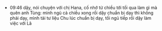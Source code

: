 - 09:46 dậy, nói chuyện với chị Hana, cố nhớ từ chiều tới tối qua làm gì mà quên anh Tùng: mình ngủ cả chiều xong rồi dậy chuẩn bị dạy thì không phải dạy, mình tải tư liệu Chu lúc chuẩn bị dạy, tối ngủ tiếp rồi dậy làm việc với Lã